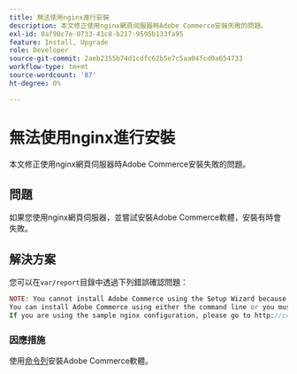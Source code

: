 ```yaml
---
title: 無法使用nginx進行安裝
description: 本文修正使用nginx網頁伺服器時Adobe Commerce安裝失敗的問題。
exl-id: 0af90c7e-0733-41c8-b217-9595b133fa95
feature: Install, Upgrade
role: Developer
source-git-commit: 2aeb2355b74d1cdfc62b5e7c5aa04fcd0a654733
workflow-type: tm+mt
source-wordcount: '87'
ht-degree: 0%

---
```


# 無法使用nginx進行安裝

本文修正使用nginx網頁伺服器時Adobe Commerce安裝失敗的問題。

## 問題

如果您使用nginx網頁伺服器，並嘗試安裝Adobe Commerce軟體，安裝有時會失敗。

## 解決方案

您可以在`var/report`目錄中透過下列錯誤確認問題：

```php
NOTE: You cannot install Adobe Commerce using the Setup Wizard because the Adobe Commerce setup directory cannot be accessed.
You can install Adobe Commerce using either the command line or you must restore access to the following directory: /var/www/html/setup
If you are using the sample nginx configuration, please go to http://ce.mtf03.bcn.magento.com/setup/";i:1;s:641:"#0 /var/www/html/lib/internal/Magento/Framework/App/Http.php(213): Magento\Framework\App\Http->redirectToSetup(Object(Magento\Framework\App\Bootstrap), Object(Exception))
```

### 因應措施

使用[命令列](https://experienceleague.adobe.com/zh-hant/docs/commerce-operations/installation-guide/advanced)安裝Adobe Commerce軟體。

